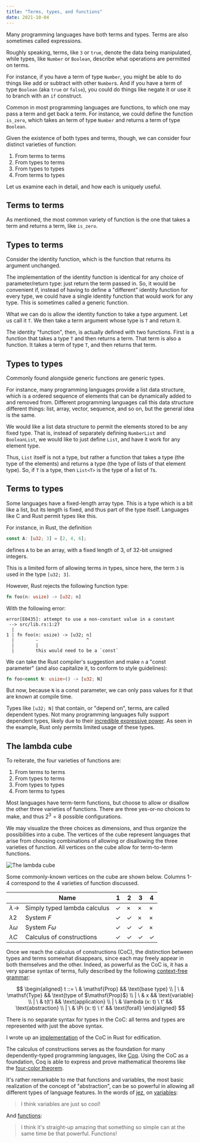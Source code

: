 ```yaml
---
title: "Terms, types, and functions"
date: 2021-10-04
---
```


Many programming languages have both terms and types. Terms are also sometimes
called expressions.

Roughly speaking, terms, like `3` or `true`, denote the data being manipulated,
while types, like `Number` or `Boolean`, describe what operations are permitted
on terms.

For instance, if you have a term of type `Number`, you might be able to do
things like add or subtract with other `Number`s. And if you have a term of type
`Boolean` (aka `true` or `false`), you could do things like negate it or use it
to branch with an `if` construct.

Common in most programming languages are functions, to which one may pass a term
and get back a term. For instance, we could define the function `is_zero`, which
takes an term of type `Number` and returns a term of type `Boolean`.

Given the existence of both types and terms, though, we can consider four
distinct varieties of function:

1. From terms to terms
1. From types to terms
1. From types to types
1. From terms to types

Let us examine each in detail, and how each is uniquely useful.

## Terms to terms

As mentioned, the most common variety of function is the one that takes a term
and returns a term, like `is_zero`.

## Types to terms

Consider the identity function, which is the function that returns its argument
unchanged.

The implementation of the identity function is identical for any choice of
parameter/return type: just return the term passed in. So, it would be
convenient if, instead of having to define a "different" identity function for
every type, we could have a single identity function that would work for any
type. This is sometimes called a generic function.

What we can do is allow the identity function to take a type argument. Let us
call it `T`. We then take a term argument whose type is `T` and return it.

The identity "function", then, is actually defined with two functions. First is
a function that takes a type `T` and then returns a term. That term is also a
function. It takes a term of type `T`, and then returns that term.

## Types to types

Commonly found alongside generic functions are generic types.

For instance, many programming languages provide a list data structure, which is
a ordered sequence of elements that can be dynamically added to and removed
from. Different programming languages call this data structure different things:
list, array, vector, sequence, and so on, but the general idea is the same.

We would like a list data structure to permit the elements stored to be any
fixed type. That is, instead of separately defining `NumberList` and
`BooleanList`, we would like to just define `List`, and have it work for any
element type.

Thus, `List` itself is not a type, but rather a function that takes a type (the
type of the elements) and returns a type (the type of lists of that element
type). So, if `T` is a type, then `List<T>` is the type of a list of `T`s.

## Terms to types

Some languages have a fixed-length array type. This is a type which is a bit
like a list, but its length is fixed, and thus part of the type itself.
Languages like C and Rust permit types like this.

For instance, in Rust, the definition

```rs
const A: [u32; 3] = [2, 4, 6];
```

defines `A` to be an array, with a fixed length of 3, of 32-bit unsigned
integers.

This is a limited form of allowing terms in types, since here, the term `3` is
used in the type `[u32; 3]`.

However, Rust rejects the following function type:

```rs
fn foo(n: usize) -> [u32; n]
```

With the following error:

```text
error[E0435]: attempt to use a non-constant value in a constant
 --> src/lib.rs:1:27
  |
1 | fn foo(n: usize) -> [u32; n]
  |        -                  ^
  |        |
  |        this would need to be a `const`
```

We can take the Rust compiler's suggestion and make `n` a "const parameter" (and
also capitalize it, to conform to style guidelines):

```rs
fn foo<const N: usize>() -> [u32; N]
```

But now, because `N` is a const parameter, we can only pass values for it that
are known at compile time.

Types like `[u32; N]` that contain, or "depend on", terms, are called dependent
types. Not many programming languages fully support dependent types, likely due
to their [incredible expressive power][curry-howard]. As seen in the example,
Rust only permits limited usage of these types.

## The lambda cube

To reiterate, the four varieties of functions are:

1. From terms to terms
1. From types to terms
1. From types to types
1. From terms to types

Most languages have term-term functions, but choose to allow or disallow the
other three varieties of functions. There are three yes-or-no choices to make,
and thus $2^3 = 8$ possible configurations.

We may visualize the three choices as dimensions, and thus organize the
possibilities into a cube. The vertices of the cube represent languages that
arise from choosing combinations of allowing or disallowing the three varieties
of function. All vertices on the cube allow for term-to-term functions.

![The lambda cube](/img/lambda-cube.png)

Some commonly-known vertices on the cube are shown below. Columns 1-4 correspond
to the 4 varieties of function discussed.

|                        | Name                         | 1   | 2   | 3   | 4   |
| ---------------------- | ---------------------------- | --- | --- | --- | --- |
| $\lambda\!\rightarrow$ | Simply typed lambda calculus | ✓   | ×   | ×   | ×   |
| $\lambda 2$            | System $F$                   | ✓   | ✓   | ×   | ×   |
| $\lambda \omega$       | System $F\omega$             | ✓   | ✓   | ✓   | ×   |
| $\lambda C$            | Calculus of constructions    | ✓   | ✓   | ✓   | ✓   |

Once we reach the calculus of constructions (CoC), the distinction between types
and terms somewhat disappears, since each may freely appear in both themselves
and the other. Indeed, as powerful as the CoC is, it has a very sparse syntax of
terms, fully described by the following [context-free grammar][cfg]:

$$
\begin{aligned}
t
::=  \ & \mathsf{Prop} && \text{base type}
\\ | \ & \mathsf{Type} && \text{type of $\mathsf{Prop}$}
\\ | \ & x && \text{variable}
\\ | \ & t(t') && \text{application}
\\ | \ & \lambda (x: t) \ t' && \text{abstraction}
\\ | \ & \Pi (x: t) \ t' && \text{forall}
\end{aligned}
$$

There is no separate syntax for types in the CoC: all terms and types are
represented with just the above syntax.

I wrote up an [implementation][coc-rust] of the CoC in Rust for edification.

The calculus of constructions serves as the foundation for many
dependently-typed programming languages, like [Coq][coq]. Using the CoC as a
foundation, Coq is able to express and prove mathematical theorems like the
[four-color theorem][four-c].

It's rather remarkable to me that functions and variables, the most basic
realization of the concept of "abstraction", can be so powerful in allowing all
different types of language features. In the words of [jez][], on
[variables][var]:

> I think variables are just so cool!

And [functions][fun]:

> I think it's straight-up amazing that something so simple can at the same time
> be that powerful. Functions!

[coq]: https://coq.inria.fr
[coc-rust]: https://github.com/azdavis/coc
[four-c]: https://github.com/math-comp/fourcolor
[jez]: https://jez.io
[var]: https://blog.jez.io/variables-and-binding
[fun]: https://blog.jez.io/system-f-param
[curry-howard]: https://en.wikipedia.org/wiki/Curry–Howard_correspondence
[cfg]: https://en.wikipedia.org/wiki/Context-free_grammar
